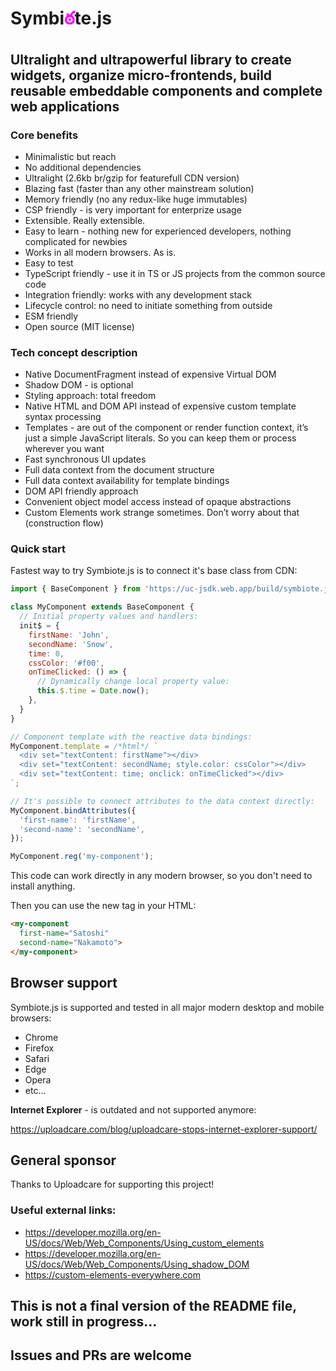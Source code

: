 # Symbi<span style="color:#f0f">ఠ</span>te.js

## Ultralight and ultrapowerful library to create widgets, organize micro-frontends, build reusable embeddable components and complete web applications

### Core benefits
* Minimalistic but reach
* No additional dependencies
* Ultralight (2.6kb br/gzip for featurefull CDN version)
* Blazing fast (faster than any other mainstream solution)
* Memory friendly (no any redux-like huge immutables)
* CSP friendly - is very important for enterprize usage
* Extensible. Really extensible.
* Easy to learn - nothing new for experienced developers, nothing complicated for newbies
* Works in all modern browsers. As is.
* Easy to test
* TypeScript friendly - use it in TS or JS projects from the common source code
* Integration friendly: works with any development stack
* Lifecycle control: no need to initiate something from outside
* ESM friendly
* Open source (MIT license)

### Tech concept description
* Native DocumentFragment instead of expensive Virtual DOM
* Shadow DOM - is optional
* Styling approach: total freedom
* Native HTML and DOM API instead of expensive custom template syntax processing
* Templates - are out of the component or render function context, it’s just a simple JavaScript literals. So you can keep them or process wherever you want
* Fast synchronous UI updates
* Full data context from the document structure
* Full data context availability for template bindings
* DOM API friendly approach
* Convenient object model access instead of opaque abstractions
* Custom Elements work strange sometimes. Don’t worry about that (construction flow)

### Quick start
Fastest way to try Symbiote.js is to connect it's base class from CDN:

```javascript
import { BaseComponent } from 'https://uc-jsdk.web.app/build/symbiote.js';

class MyComponent extends BaseComponent {
  // Initial property values and handlers:
  init$ = {
    firstName: 'John',
    secondName: 'Snow',
    time: 0,
    cssColor: '#f00',
    onTimeClicked: () => {
      // Dynamically change local property value:
      this.$.time = Date.now();
    },
  }
}

// Component template with the reactive data bindings:
MyComponent.template = /*html*/ `
  <div set="textContent: firstName"></div>
  <div set="textContent: secondName; style.color: cssColor"></div>
  <div set="textContent: time; onclick: onTimeClicked"></div>
`;

// It's possible to connect attributes to the data context directly:
MyComponent.bindAttributes({
  'first-name': 'firstName',
  'second-name': 'secondName',
});

MyComponent.reg('my-component');
```

This code can work directly in any modern browser, so you don't need to install anything.

Then you can use the new tag in your HTML:
```html
<my-component 
  first-name="Satoshi" 
  second-name="Nakamoto">
</my-component>
```

## Browser support
Symbiote.js is supported and tested in all major modern desktop and mobile browsers: 
* Chrome
* Firefox
* Safari
* Edge
* Opera
* etc...

**Internet Explorer** - is outdated and not supported anymore:

https://uploadcare.com/blog/uploadcare-stops-internet-explorer-support/

## General sponsor
Thanks to Uploadcare for supporting this project!

### Useful external links:
* https://developer.mozilla.org/en-US/docs/Web/Web_Components/Using_custom_elements
* https://developer.mozilla.org/en-US/docs/Web/Web_Components/Using_shadow_DOM
* https://custom-elements-everywhere.com

## This is not a final version of the README file, work still in progress...

## Issues and PRs are welcome
